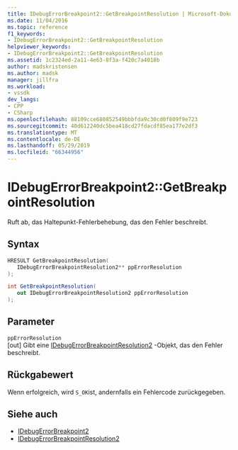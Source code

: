 ```yaml
---
title: IDebugErrorBreakpoint2::GetBreakpointResolution | Microsoft-Dokumentation
ms.date: 11/04/2016
ms.topic: reference
f1_keywords:
- IDebugErrorBreakpoint2::GetBreakpointResolution
helpviewer_keywords:
- IDebugErrorBreakpoint2::GetBreakpointResolution
ms.assetid: 1c2324ed-2a11-4e63-8f3a-f420c7a4018b
author: madskristensen
ms.author: madsk
manager: jillfra
ms.workload:
- vssdk
dev_langs:
- CPP
- CSharp
ms.openlocfilehash: 88109cce680852549bbbfda9c30cd0f809f9e723
ms.sourcegitcommit: 40d612240dc5bea418cd27fdacdf85ea177e2df3
ms.translationtype: MT
ms.contentlocale: de-DE
ms.lasthandoff: 05/29/2019
ms.locfileid: "66344956"
---
```

# <a name="idebugerrorbreakpoint2getbreakpointresolution"></a>IDebugErrorBreakpoint2::GetBreakpointResolution
Ruft ab, das Haltepunkt-Fehlerbehebung, das den Fehler beschreibt.

## <a name="syntax"></a>Syntax

```cpp
HRESULT GetBreakpointResolution( 
   IDebugErrorBreakpointResolution2** ppErrorResolution
);
```

```csharp
int GetBreakpointResolution( 
   out IDebugErrorBreakpointResolution2 ppErrorResolution
);
```

## <a name="parameters"></a>Parameter
`ppErrorResolution`\
[out] Gibt eine [IDebugErrorBreakpointResolution2](../../../extensibility/debugger/reference/idebugerrorbreakpointresolution2.md) -Objekt, das den Fehler beschreibt.

## <a name="return-value"></a>Rückgabewert
 Wenn erfolgreich, wird `S_OK`ist, andernfalls ein Fehlercode zurückgegeben.

## <a name="see-also"></a>Siehe auch
- [IDebugErrorBreakpoint2](../../../extensibility/debugger/reference/idebugerrorbreakpoint2.md)
- [IDebugErrorBreakpointResolution2](../../../extensibility/debugger/reference/idebugerrorbreakpointresolution2.md)